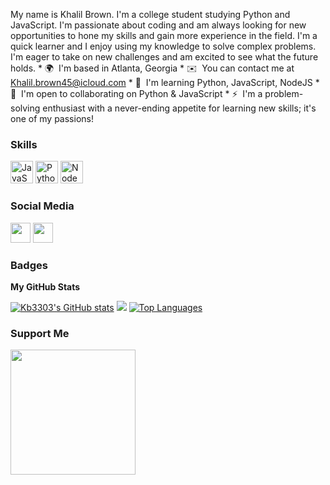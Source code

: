 My name is Khalil Brown. I'm a college student studying Python and JavaScript. I'm passionate about coding and am always looking for new opportunities to hone my skills and gain more experience in the field. I'm a quick learner and I enjoy using my knowledge to solve complex problems. I'm eager to take on new challenges and am excited to see what the future holds.  * 🌍  I'm based in Atlanta, Georgia * ✉️  You can contact me at [Khalil.brown45@icloud.com](mailto:Khalil.brown45@icloud.com) * 🧠  I'm learning Python, JavaScript, NodeJS * 🤝  I'm open to collaborating on Python & JavaScript * ⚡  I'm a problem-solving enthusiast with a never-ending appetite for learning new skills; it's one of my passions!

### Skills  

<p align="left"> <a href="https://developer.mozilla.org/en-US/docs/Web/JavaScript" target="_blank" rel="noreferrer"><img src="https://raw.githubusercontent.com/danielcranney/readme-generator/main/public/icons/skills/javascript-colored.svg" width="36" height="36" alt="JavaScript" /></a> <a href="https://www.python.org/" target="_blank" rel="noreferrer"><img src="https://raw.githubusercontent.com/danielcranney/readme-generator/main/public/icons/skills/python-colored.svg" width="36" height="36" alt="Python" /></a> <a href="https://nodejs.org/en/" target="_blank" rel="noreferrer"><img src="https://raw.githubusercontent.com/danielcranney/readme-generator/main/public/icons/skills/nodejs-colored.svg" width="36" height="36" alt="NodeJS" /></a> </p> 

### Social Media  

<p align="left"> <a href="https://www.github.com/Kb3303" target="_blank" rel="noreferrer"><img src="https://raw.githubusercontent.com/danielcranney/readme-generator/main/public/icons/socials/github.svg" width="32" height="32" /></a> <a href="https://www.linkedin.com/in/khalil-brown-42415321b/" target="_blank" rel="noreferrer"><img src="https://raw.githubusercontent.com/danielcranney/readme-generator/main/public/icons/socials/linkedin.svg" width="32" height="32" /></a></p>

### Badges

<b>My GitHub Stats</b>

<a href="http://www.github.com/Kb3303"><img src="https://github-readme-stats.vercel.app/api?username=Kb3303&show_icons=true&hide=&count_private=true&title_color=6366f1&text_color=ffffff&icon_color=6366f1&bg_color=1c1917&hide_border=true&show_icons=true" alt="Kb3303's GitHub stats" /></a>
<a href="http://www.github.com/Kb3303"><img src="https://github-readme-streak-stats.herokuapp.com/?user=Kb3303&stroke=ffffff&background=1c1917&ring=6366f1&fire=6366f1&currStreakNum=ffffff&currStreakLabel=6366f1&sideNums=ffffff&sideLabels=ffffff&dates=ffffff&hide_border=true" /></a>
<a href="https://github.com/Kb3303" align="left"><img src="https://github-readme-stats.vercel.app/api/top-langs/?username=Kb3303&langs_count=10&title_color=6366f1&text_color=ffffff&icon_color=6366f1&bg_color=1c1917&hide_border=true&locale=en&custom_title=Top%20%Languages" alt="Top Languages" /></a>
### Support Me

<a href="https://www.buymeacoffee.com/kb3303"><img src="https://cdn.buymeacoffee.com/buttons/v2/default-yellow.png" width="200" /></a>
